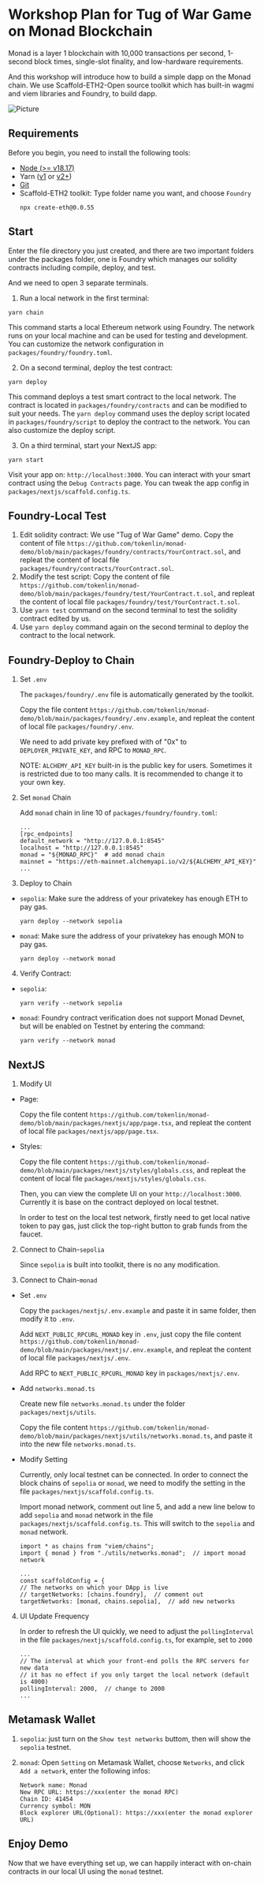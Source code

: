 # Workshop Plan for Tug of War Game on Monad Blockchain

Monad is a layer 1 blockchain with 10,000 transactions per second, 1-second block times, single-slot finality, and low-hardware requirements.

And this workshop will introduce how to build a simple dapp on the Monad chain. We use Scaffold-ETH2-Open source toolkit which has built-in wagmi and viem libraries and Foundry, to build dapp.

![Picture](./Project.png)

## Requirements

Before you begin, you need to install the following tools:

- [Node (>= v18.17)](https://nodejs.org/en/download/)
- Yarn ([v1](https://classic.yarnpkg.com/en/docs/install/) or [v2+](https://yarnpkg.com/getting-started/install))
- [Git](https://git-scm.com/downloads)
- Scaffold-ETH2 toolkit: Type folder name you want, and choose `Foundry`
  ```
  npx create-eth@0.0.55
  ```


## Start

Enter the file directory you just created, and there are two important folders under the packages folder, one is Foundry which manages our solidity contracts including compile, deploy, and test.

And we need to open 3 separate terminals.

1. Run a local network in the first terminal:

```
yarn chain
```
This command starts a local Ethereum network using Foundry. The network runs on your local machine and can be used for testing and development. You can customize the network configuration in `packages/foundry/foundry.toml`.

2. On a second terminal, deploy the test contract:

```
yarn deploy
```

This command deploys a test smart contract to the local network. The contract is located in `packages/foundry/contracts` and can be modified to suit your needs. The `yarn deploy` command uses the deploy script located in `packages/foundry/script` to deploy the contract to the network. You can also customize the deploy script.

3. On a third terminal, start your NextJS app:

```
yarn start
```
Visit your app on: `http://localhost:3000`. You can interact with your smart contract using the `Debug Contracts` page. You can tweak the app config in `packages/nextjs/scaffold.config.ts`.






## Foundry-Local Test
1. Edit solidity contract: We use "Tug of War Game" demo.
Copy the content of file `https://github.com/tokenlin/monad-demo/blob/main/packages/foundry/contracts/YourContract.sol`, and repleat the content of local file `packages/foundry/contracts/YourContract.sol`.
2. Modify the test script: Copy the content of file `https://github.com/tokenlin/monad-demo/blob/main/packages/foundry/test/YourContract.t.sol`, and repleat the content of local file `packages/foundry/test/YourContract.t.sol`.
3. Use `yarn test` command on the second terminal to test the solidity contract edited by us.
4. Use `yarn deploy` command again on the second terminal to deploy the contract to the local network. 




## Foundry-Deploy to Chain
1. Set `.env`

    The `packages/foundry/.env` file is automatically generated by the toolkit. 
    
    Copy the file content `https://github.com/tokenlin/monad-demo/blob/main/packages/foundry/.env.example`, and repleat the content of local file `packages/foundry/.env`.
 
    We need to add private key prefixed with of "0x" to `DEPLOYER_PRIVATE_KEY`, and RPC to `MONAD_RPC`.

    NOTE: `ALCHEMY_API_KEY` built-in is the public key for users. Sometimes it is restricted due to too many calls. It is recommended to change it to your own key.


2. Set `monad` Chain

    Add `monad` chain in line 10 of `packages/foundry/foundry.toml`: 
    ```
    ...
    [rpc_endpoints]
    default_network = "http://127.0.0.1:8545"
    localhost = "http://127.0.0.1:8545"
    monad = "${MONAD_RPC}"  # add monad chain
    mainnet = "https://eth-mainnet.alchemyapi.io/v2/${ALCHEMY_API_KEY}"
    ...
    ```

3. Deploy to Chain
- `sepolia`: Make sure the address of your privatekey has enough ETH to pay gas.
  ```
  yarn deploy --network sepolia
  ```
- `monad`: Make sure the address of your privatekey has enough MON to pay gas.
  ```
  yarn deploy --network monad
  ```

4. Verify Contract: 
- `sepolia`: 
    ```
    yarn verify --network sepolia
    ```
- `monad`: Foundry contract verification does not support Monad Devnet, but will be enabled on Testnet by entering the command:
  ```
  yarn verify --network monad
  ```






## NextJS

1. Modify UI
- Page: 

    Copy the file content `https://github.com/tokenlin/monad-demo/blob/main/packages/nextjs/app/page.tsx`, and repleat the content of local file `packages/nextjs/app/page.tsx`.

- Styles:

    Copy the file content `https://github.com/tokenlin/monad-demo/blob/main/packages/nextjs/styles/globals.css`, and repleat the content of local file `packages/nextjs/styles/globals.css`.

  Then, you can view the complete UI on your `http://localhost:3000`. Currently it is base on the contract deployed on local testnet.

  In order to test on the local test network, firstly need to get local native token to pay gas, just click the top-right button to grab funds from the faucet.


2. Connect to Chain-`sepolia`

    Since `sepolia` is built into toolkit, there is no any modification.


3. Connect to Chain-`monad`
- Set `.env`

  Copy the `packages/nextjs/.env.example` and paste it in same folder, then modify it to `.env`.

  Add `NEXT_PUBLIC_RPCURL_MONAD` key in `.env`, just copy the file content `https://github.com/tokenlin/monad-demo/blob/main/packages/nextjs/.env.example`, and repleat the content of local file `packages/nextjs/.env`.

  Add RPC to `NEXT_PUBLIC_RPCURL_MONAD` key in `packages/nextjs/.env`.


- Add `networks.monad.ts`

  Create new file `networks.monad.ts` under the folder `packages/nextjs/utils`. 
  
  Copy the file content `https://github.com/tokenlin/monad-demo/blob/main/packages/nextjs/utils/networks.monad.ts`, and paste it into the new file `networks.monad.ts`.

- Modify Setting

  Currently, only local testnet can be connected. In order to connect the block chains of `sepolia` or `monad`, we need to modify the setting in the file `packages/nextjs/scaffold.config.ts`.

  Import monad network, comment out line 5, and add a new line below to add `sepolia` and `monad` network in the file `packages/nextjs/scaffold.config.ts`. This will switch to the `sepolia` and `monad` network.
  ```
  import * as chains from "viem/chains";
  import { monad } from "./utils/networks.monad";  // import monad network

  ...
  const scaffoldConfig = {
  // The networks on which your DApp is live
  // targetNetworks: [chains.foundry],  // comment out
  targetNetworks: [monad, chains.sepolia],  // add new networks
  
  ```

4. UI Update Frequency

    In order to refresh the UI quickly, we need to adjust the `pollingInterval` in the file `packages/nextjs/scaffold.config.ts`, for example, set to `2000`
    ```
    ...
    // The interval at which your front-end polls the RPC servers for new data
    // it has no effect if you only target the local network (default is 4000)
    pollingInterval: 2000,  // change to 2000
    ...
    ```


## Metamask Wallet
1. `sepolia`: just turn on the `Show test networks` buttom, then will show the `sepolia` testnet.

2. `monad`: Open `Setting` on Metamask Wallet, choose `Networks`, and click `Add a network`, enter the following infos:
    ```
    Network name: Monad
    New RPC URL: https://xxx(enter the monad RPC)
    Chain ID: 41454
    Currency symbol: MON
    Block explorer URL(Optional): https://xxx(enter the monad explorer URL)
    ```


## Enjoy Demo

Now that we have everything set up, we can happily interact with on-chain contracts in our local UI using the `monad` testnet.
